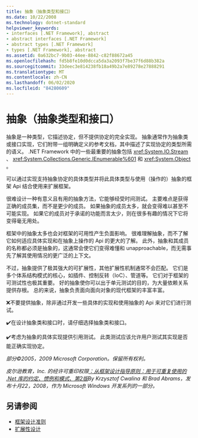 ```yaml
---
title: 抽象（抽象类型和接口）
ms.date: 10/22/2008
ms.technology: dotnet-standard
helpviewer_keywords:
- interfaces [.NET Framework], abstract
- abstract interfaces [.NET Framework]
- abstract types [.NET Framework]
- types [.NET Framework], abstract
ms.assetid: 0a632bc7-9b03-44ee-8842-c82f88672a45
ms.openlocfilehash: fd5b8fe10d0dcca5da3a2093f7be37f6d88b382a
ms.sourcegitcommit: 33deec3e814238fb18a49b2a7e89278e27888291
ms.translationtype: MT
ms.contentlocale: zh-CN
ms.lasthandoff: 06/02/2020
ms.locfileid: "84280609"
---
```

# <a name="abstractions-abstract-types-and-interfaces"></a>抽象（抽象类型和接口）
抽象是一种类型，它描述协定，但不提供协定的完全实现。 抽象通常作为抽象类或接口实现，它们附带一组明确定义的参考文档，其中描述了实现协定的类型所需的语义。 .NET Framework 中的一些最重要的抽象包括 <xref:System.IO.Stream> 、 <xref:System.Collections.Generic.IEnumerable%601> 和 <xref:System.Object> 。

 可以通过实现支持抽象协定的具体类型并将此具体类型与使用（操作的）抽象的框架 Api 结合使用来扩展框架。

 很难设计一种有意义且有用的抽象方法，它能够经受时间测试。 主要难点是获得正确的成员集，而不是更少的成员。 如果抽象的成员太多，就会变得难以甚至不可能实现。 如果它的成员对于承诺的功能而言太少，则在很多有趣的情况下它将变得毫无用处。

 框架中的抽象太多也会对框架的可用性产生负面影响。 很难理解抽象，而不了解它如何适应具体实现和在抽象上操作的 Api 的更大的了解。 此外，抽象和其成员的名称都必须是抽象的，这通常会使它们变得难懂和 unapproachable，而无需事先了解其使用情况的更广泛的上下文。

 不过，抽象提供了极其强大的可扩展性，其他扩展性机制通常不会匹配。 它们是多个体系结构模式的核心，如插件、控制反转（IoC）、管道等。 它们对于框架的可测试性也极其重要。 好的抽象使你可以出于单元测试的目的，为大量依赖关系提供存根。 总的来说，抽象负责面向面向对象的现代框架的丰富丰富。

 ❌不要提供抽象，除非通过开发一些具体的实现和使用抽象的 Api 来对它们进行测试。

 ✔️在设计抽象类和接口时，请仔细选择抽象类和接口。

 ✔️考虑为抽象的具体实现提供引用测试。 此类测试应该允许用户测试其实现是否能正确实现协定。

 *部分©2005，2009 Microsoft Corporation。保留所有权利。*

 *皮尔逊教育，Inc. 的经许可重印权限[：从框架设计指导原则：用于可重复使用的 .Net 库的约定、惯例和模式、第2版](https://www.informit.com/store/framework-design-guidelines-conventions-idioms-and-9780321545619)By Krzysztof Cwalina 和 Brad Abrams，发布十月22，2008，作为 Microsoft Windows 开发系列的一部分。*

## <a name="see-also"></a>另请参阅

- [框架设计准则](index.md)
- [扩展性设计](designing-for-extensibility.md)
